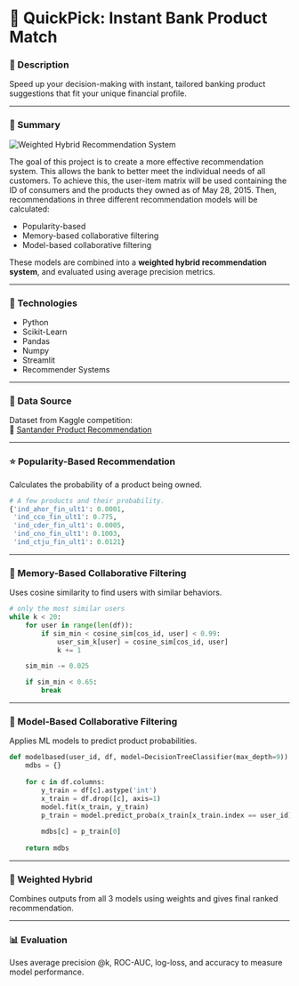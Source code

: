 
# 🏦 QuickPick: Instant Bank Product Match

### 🔹 Description  
Speed up your decision-making with instant, tailored banking product suggestions that fit your unique financial profile.

---

### 📌 Summary  
![Weighted Hybrid Recommendation System](https://user-images.githubusercontent.com/61654792/217188533-4cc867f2-3888-4b7c-8028-c2971be6bafe.png)

The goal of this project is to create a more effective recommendation system. This allows the bank to better meet the individual needs of all customers. To achieve this, the user-item matrix will be used containing the ID of consumers and the products they owned as of May 28, 2015. Then, recommendations in three different recommendation models will be calculated:  
- Popularity-based  
- Memory-based collaborative filtering  
- Model-based collaborative filtering  

These models are combined into a **weighted hybrid recommendation system**, and evaluated using average precision metrics.

---

### 🧰 Technologies  
- Python  
- Scikit-Learn  
- Pandas  
- Numpy  
- Streamlit  
- Recommender Systems  

---

### 📂 Data Source  
Dataset from Kaggle competition:  
🔗 [Santander Product Recommendation](https://www.kaggle.com/competitions/santander-product-recommendation/data)

---

### ⭐ Popularity-Based Recommendation  
Calculates the probability of a product being owned.

```python
# A few products and their probability.
{'ind_ahor_fin_ult1': 0.0001,
 'ind_cco_fin_ult1': 0.775,
 'ind_cder_fin_ult1': 0.0005,
 'ind_cno_fin_ult1': 0.1003,
 'ind_ctju_fin_ult1': 0.0121}
```

---

### 🤝 Memory-Based Collaborative Filtering  
Uses cosine similarity to find users with similar behaviors.

```python
# only the most similar users
while k < 20:
    for user in range(len(df)):
        if sim_min < cosine_sim[cos_id, user] < 0.99:
            user_sim_k[user] = cosine_sim[cos_id, user]
            k += 1

    sim_min -= 0.025

    if sim_min < 0.65:
        break
```

---

### 🧠 Model-Based Collaborative Filtering  
Applies ML models to predict product probabilities.

```python
def modelbased(user_id, df, model=DecisionTreeClassifier(max_depth=9)):
    mdbs = {}
    
    for c in df.columns:
        y_train = df[c].astype('int')
        x_train = df.drop([c], axis=1)
        model.fit(x_train, y_train)
        p_train = model.predict_proba(x_train[x_train.index == user_id])[:,1]
        
        mdbs[c] = p_train[0]
        
    return mdbs
```

---

### 🔀 Weighted Hybrid  
Combines outputs from all 3 models using weights and gives final ranked recommendation.

---

### 📊 Evaluation  
Uses average precision @k, ROC-AUC, log-loss, and accuracy to measure model performance.
